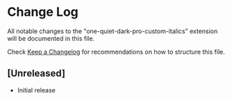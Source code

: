 # Change Log

All notable changes to the "one-quiet-dark-pro-custom-italics" extension will be documented in this file.

Check [Keep a Changelog](http://keepachangelog.com/) for recommendations on how to structure this file.

## [Unreleased]

- Initial release
